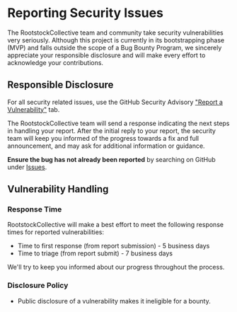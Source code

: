 # Reporting Security Issues

The RootstockCollective team and community take security vulnerabilities very seriously. Although this project is
currently in its bootstrapping phase (MVP) and falls outside the scope of a Bug Bounty Program, we sincerely appreciate
your responsible disclosure and will make every effort to acknowledge your contributions.

## Responsible Disclosure

For all security related issues, use the GitHub Security Advisory
["Report a Vulnerability"](https://github.com/rootstockcollective/collective-rewards-sc/security/advisories/new) tab.

The RootstockCollective team will send a response indicating the next steps in handling your report. After the initial
reply to your report, the security team will keep you informed of the progress towards a fix and full announcement, and
may ask for additional information or guidance.

**Ensure the bug has not already been reported** by searching on GitHub under
[Issues](https://github.com/rootstockcollective/collective-rewards-sc/issues).

## Vulnerability Handling

### Response Time

RootstockCollective will make a best effort to meet the following response times for reported vulnerabilities:

- Time to first response (from report submission) - 5 business days
- Time to triage (from report submit) - 7 business days

We'll try to keep you informed about our progress throughout the process.

### Disclosure Policy

- Public disclosure of a vulnerability makes it ineligible for a bounty.
